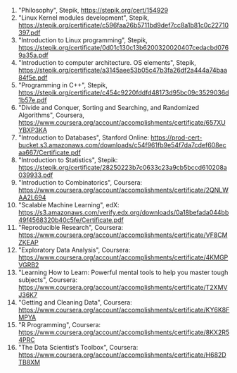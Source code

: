 1. "Philosophy", Stepik, https://stepik.org/cert/154929
1. "Linux Kernel modules development", Stepik, https://stepik.org/certificate/c596faa26b5711bd9def7cc8a1b81c0c22710397.pdf
1. "Introduction to Linux programming", Stepik, https://stepik.org/certificate/0d01c130c13b6200320020407cedacbd0769a35a.pdf
1. "Introduction to computer architecture. OS elements", Stepik, https://stepik.org/certificate/a3145aee53b05c47b3fa26df2a444a74baa84f5e.pdf
1. "Programming in C++", Stepik, https://stepik.org/certificate/c454c9220fddfd48173d95bc09c3529036d1b57e.pdf
1. "Divide and Conquer, Sorting and Searching, and Randomized Algorithms", Coursera, https://www.coursera.org/account/accomplishments/certificate/657XUYBXP3KA
1. "Introduction to Databases", Stanford Online: https://prod-cert-bucket.s3.amazonaws.com/downloads/c54f961fb9e54f7da7cdef608ecaa667/Certificate.pdf
1. "Introduction to Statistics", Stepik: https://stepik.org/certificate/28250223b7c0633c23a9cb5bccd610208a039933.pdf
1. "Introduction to Combinatorics", Coursera: https://www.coursera.org/account/accomplishments/certificate/2QNLWAA2L694
1. "Scalable Machine Learning", edX: https://s3.amazonaws.com/verify.edx.org/downloads/0a18befada044bb49f4568320b40c5fe/Certificate.pdf
1. "Reproducible Research", Coursera: https://www.coursera.org/account/accomplishments/certificate/VF8CMZKEAP
1. "Exploratory Data Analysis", Coursera: https://www.coursera.org/account/accomplishments/certificate/4KMGPVGRB2
1. "Learning How to Learn: Powerful mental tools to help you master tough subjects", Coursera: https://www.coursera.org/account/accomplishments/certificate/T2XMVJ36K7
1. "Getting and Cleaning Data", Coursera: https://www.coursera.org/account/accomplishments/certificate/KY6K8FMPYA
1. "R Programming", Coursera: https://www.coursera.org/account/accomplishments/certificate/8KX2R54PRC
1. "The Data Scientist’s Toolbox", Coursera: https://www.coursera.org/account/accomplishments/certificate/H682DTB8XM
